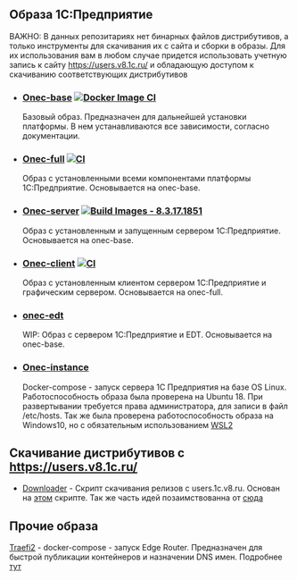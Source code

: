## Образа 1С:Предприятие

ВАЖНО: В данных репозитариях нет бинарных файлов дистрибутивов, а только инструменты для скачивания их с сайта и сборки в образы. Для их использования вам в любом случае придется использовать учетную запись к сайту https://users.v8.1c.ru/ и обладающую доступом к скачиванию соответствующих дистрибутивов


-  ### [Onec-base](https://github.com/TheDemonCat/onec-base) [![Docker Image CI](https://github.com/TheDemonCat/onec-base/actions/workflows/docker-image.yml/badge.svg)](https://github.com/TheDemonCat/onec-base/actions/workflows/docker-image.yml)

    Базовый образ. Предназначен для дальнейшей установки платформы. В нем устанавливаются все зависимости, согласно документации. 

- ### [Onec-full](https://github.com/TheDemonCat/onec-full) [![CI](https://github.com/TheDemonCat/onec-full/actions/workflows/blank.yml/badge.svg)](https://github.com/TheDemonCat/onec-full/actions/workflows/blank.yml)
    
     Образ с установленными всеми компонентами платформы 1С:Предприятие. Основывается на onec-base.

- ###  [Onec-server](https://github.com/TheDemonCat/onec-server.git) [![Build Images - 8.3.17.1851](https://github.com/TheDemonCat/onec-server/actions/workflows/ci.yaml/badge.svg)](https://github.com/TheDemonCat/onec-server/actions/workflows/ci.yaml)

    Образ с установленным и запущенным сервером 1С:Предприятие. Основывается на onec-base.

- ### [Onec-client](https://github.com/TheDemonCat/onec-client.git) [![CI](https://github.com/TheDemonCat/onec-client/actions/workflows/ci.yaml/badge.svg)](https://github.com/TheDemonCat/onec-client/actions/workflows/ci.yaml)

    Образ с установленным клиентом сервером 1С:Предприятие и графическим сервером. Основывается на onec-full.

- ### [onec-edt](https://github.com/TheDemonCat/onec-edt.git)
    
   WIP: Образ с сервером 1С:Предприятие и EDT. Основывается на onec-base.

- ### [Onec-instance](https://github.com/TheDemonCat/onec-instance) 

    Docker-compose - запуск сервера 1С Предприятия на базе OS Linux. Работоспособность образа была проверена на Ubuntu 18. При развертывании требуется права администратора, для записи в файл /etc/hosts. Так же была проверена работоспособность образа на Windows10, но с обязательным использованием [WSL2](https://docs.microsoft.com/ru-ru/windows/wsl/wsl2-install)

## Скачивание дистрибутивов с https://users.v8.1c.ru/

- [Downloader](https://github.com/TheDemonCat/onec_downloader) - Скрипт скачивания релизов с users.1c.v8.ru. Основан на [этом](https://github.com/Infactum/onec_dock/blob/master/download.sh) скрипте. Так же часть идей позаимствованна от [сюда](https://github.com/jugatsu/onec-docker/blob/master/scripts/download.sh) 

## Прочие образа

[Traefi2](https://github.com/TheDemonCat/traefik2-compose) - docker-compose - запуск Edge Router. Предназначен для быстрой публикации контейнеров и назначении DNS имен. Подробнее [тут](https://docs.traefik.io/)
